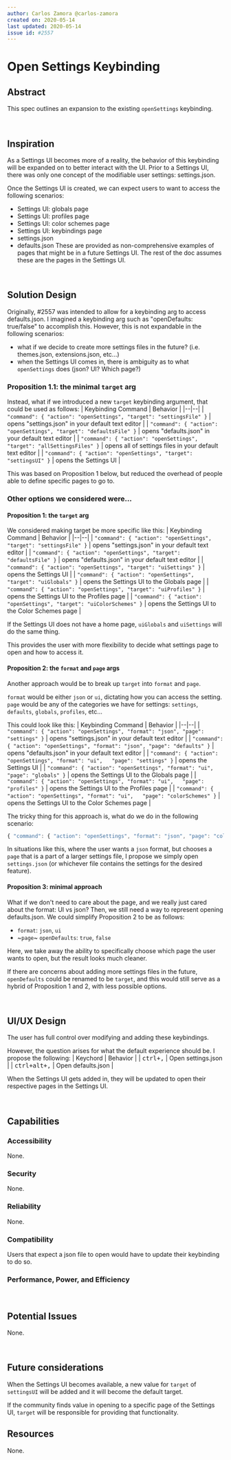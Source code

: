 ```yaml
---
author: Carlos Zamora @carlos-zamora
created on: 2020-05-14
last updated: 2020-05-14
issue id: #2557
---
```


# Open Settings Keybinding

## Abstract

This spec outlines an expansion to the existing `openSettings` keybinding.

<br>

## Inspiration

As a Settings UI becomes more of a reality, the behavior of this keybinding will be expanded on to better interact with the UI. Prior to a Settings UI, there was only one concept of the modifiable user settings: settings.json.

Once the Settings UI is created, we can expect users to want to access the following scenarios:
- Settings UI: globals page
- Settings UI: profiles page
- Settings UI: color schemes page
- Settings UI: keybindings page
- settings.json
- defaults.json
These are provided as non-comprehensive examples of pages that might be in a future Settings UI. The rest of the doc assumes these are the pages in the Settings UI.

<br>

## Solution Design
Originally, #2557 was intended to allow for a keybinding arg to access defaults.json. I imagined a keybinding arg such as "openDefaults: true/false" to accomplish this. However, this is not expandable in the following scenarios:
- what if we decide to create more settings files in the future? (i.e. themes.json, extensions.json, etc...)
- when the Settings UI comes in, there is ambiguity as to what `openSettings` does (json? UI? Which page?)

### Proposition 1.1: the minimal `target` arg
Instead, what if we introduced a new `target` keybinding argument, that could be used as follows:
| Keybinding Command | Behavior |
|--|--|
| `"command": { "action": "openSettings", "target": "settingsFile" }`       | opens "settings.json" in your default text editor |
| `"command": { "action": "openSettings", "target": "defaultsFile" }`       | opens "defaults.json" in your default text editor |
| `"command": { "action": "openSettings", "target": "allSettingsFiles" }`   | opens all of settings files in your default text editor |
| `"command": { "action": "openSettings", "target": "settingsUI" }`         | opens the Settings UI |

This was based on Proposition 1 below, but reduced the overhead of people able to define specific pages to go to.

### Other options we considered were...

#### Proposition 1: the `target` arg
We considered making target be more specific like this:
| Keybinding Command | Behavior |
|--|--|
| `"command": { "action": "openSettings", "target": "settingsFile" }`   | opens "settings.json" in your default text editor |
| `"command": { "action": "openSettings", "target": "defaultsFile" }`   | opens "defaults.json" in your default text editor |
| `"command": { "action": "openSettings", "target": "uiSettings" }`     | opens the Settings UI |
| `"command": { "action": "openSettings", "target": "uiGlobals" }`      | opens the Settings UI to the Globals page |
| `"command": { "action": "openSettings", "target": "uiProfiles" }`     | opens the Settings UI to the Profiles page |
| `"command": { "action": "openSettings", "target": "uiColorSchemes" }` | opens the Settings UI to the Color Schemes page |

If the Settings UI does not have a home page, `uiGlobals` and `uiSettings` will do the same thing.

This provides the user with more flexibility to decide what settings page to open and how to access it.

#### Proposition 2: the `format` and `page` args
Another approach would be to break up `target` into `format` and `page`.

`format` would be either `json` or `ui`, dictating how you can access the setting.
`page` would be any of the categories we have for settings: `settings`, `defaults`, `globals`, `profiles`, etc...

This could look like this:
| Keybinding Command | Behavior |
|--|--|
| `"command": { "action": "openSettings", "format": "json", "page": "settings" }`     | opens "settings.json" in your default text editor |
| `"command": { "action": "openSettings", "format": "json", "page": "defaults" }`     | opens "defaults.json" in your default text editor |
| `"command": { "action": "openSettings", "format": "ui",   "page": "settings" }`     | opens the Settings UI |
| `"command": { "action": "openSettings", "format": "ui",   "page": "globals" }`      | opens the Settings UI to the Globals page |
| `"command": { "action": "openSettings", "format": "ui",   "page": "profiles" }`     | opens the Settings UI to the Profiles page |
| `"command": { "action": "openSettings", "format": "ui",   "page": "colorSchemes" }` | opens the Settings UI to the Color Schemes page |

The tricky thing for this approach is, what do we do in the following scenario:
```js
{ "command": { "action": "openSettings", "format": "json", "page": "colorSchemes" } }
```
In situations like this, where the user wants a `json` format, but chooses a `page` that is a part of a larger settings file, I propose we simply open `settings.json` (or whichever file contains the settings for the desired feature).

#### Proposition 3: minimal approach
What if we don't need to care about the page, and we really just cared about the format: UI vs json? Then, we still need a way to represent opening defaults.json. We could simplify Proposition 2 to be as follows:
- `format`: `json`, `ui`
- ~`page`~ `openDefaults`: `true`, `false`

Here, we take away the ability to specifically choose which page the user wants to open, but the result looks much cleaner.

If there are concerns about adding more settings files in the future, `openDefaults` could be renamed to be `target`, and this would still serve as a hybrid of Proposition 1 and 2, with less possible options.

<br>

## UI/UX Design

The user has full control over modifying and adding these keybindings.

However, the question arises for what the default experience should be. I propose the following:
| Keychord | Behavior |
| <kbd>ctrl+,</kbd> | Open settings.json |
| <kbd>ctrl+alt+,</kbd> | Open defaults.json |

When the Settings UI gets added in, they will be updated to open their respective pages in the Settings UI.

<br>

## Capabilities

### Accessibility

None.

### Security

None.

### Reliability

None.

### Compatibility

Users that expect a json file to open would have to update their keybinding to do so.

### Performance, Power, and Efficiency

<br>

## Potential Issues

None.

<br>

## Future considerations

When the Settings UI becomes available, a new value for `target` of `settingsUI` will be added and it will become the default target.

If the community finds value in opening to a specific page of the Settings UI, `target` will be responsible for providing that functionality.

## Resources

None.
